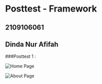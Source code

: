 # Posttest - Framework

## 2109106061
## Dinda Nur Afifah

###Posttest 1 :

![Home Page](https://github.com/user-attachments/assets/b6391d6e-05fb-4ea8-aea7-6aa74ce9d839)

![About Page](https://github.com/user-attachments/assets/35fbfaa4-9945-4c1e-8eb3-7b5c3d73f07a)
